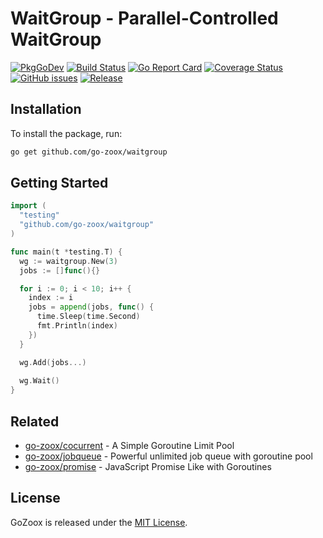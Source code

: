 # WaitGroup - Parallel-Controlled WaitGroup

[![PkgGoDev](https://pkg.go.dev/badge/github.com/go-zoox/waitgroup)](https://pkg.go.dev/github.com/go-zoox/waitgroup)
[![Build Status](https://github.com/go-zoox/waitgroup/actions/workflows/ci.yml/badge.svg?branch=master)](https://github.com/go-zoox/waitgroup/actions/workflows/ci.yml)
[![Go Report Card](https://goreportcard.com/badge/github.com/go-zoox/waitgroup)](https://goreportcard.com/report/github.com/go-zoox/waitgroup)
[![Coverage Status](https://coveralls.io/repos/github/go-zoox/waitgroup/badge.svg?branch=master)](https://coveralls.io/github/go-zoox/waitgroup?branch=master)
[![GitHub issues](https://img.shields.io/github/issues/go-zoox/waitgroup.svg)](https://github.com/go-zoox/waitgroup/issues)
[![Release](https://img.shields.io/github/tag/go-zoox/waitgroup.svg?label=Release)](https://github.com/go-zoox/waitgroup/tags)

## Installation
To install the package, run:
```bash
go get github.com/go-zoox/waitgroup
```

## Getting Started

```go
import (
  "testing"
  "github.com/go-zoox/waitgroup"
)

func main(t *testing.T) {
  wg := waitgroup.New(3)
  jobs := []func(){}

  for i := 0; i < 10; i++ {
    index := i
    jobs = append(jobs, func() {
      time.Sleep(time.Second)
      fmt.Println(index)
    })
  }

  wg.Add(jobs...)
  
  wg.Wait()
}
```

## Related
* [go-zoox/cocurrent](https://github.com/go-zoox/cocurrent) - A Simple Goroutine Limit Pool
* [go-zoox/jobqueue](https://github.com/go-zoox/jobqueue) - Powerful unlimited job queue with goroutine pool
* [go-zoox/promise](https://github.com/go-zoox/promise) - JavaScript Promise Like with Goroutines

## License
GoZoox is released under the [MIT License](./LICENSE).
